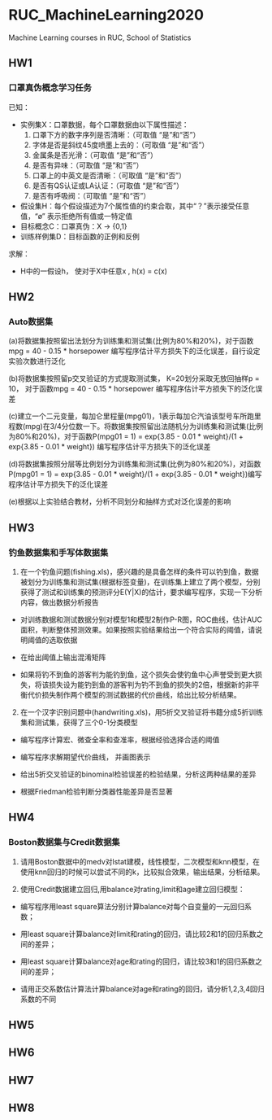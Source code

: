# RUC_MachineLearning2020
Machine Learning courses in RUC, School of Statistics

## HW1
### 口罩真伪概念学习任务
已知：

* 实例集X：口罩数据，每个口罩数据由以下属性描述：
	1. 口罩下方的数字序列是否清晰：（可取值 “是”和“否”）
	2. 字体是否是斜纹45度喷墨上去的：（可取值 “是”和“否”）
	3. 金属条是否光滑：（可取值 “是”和“否”）
	4. 是否有异味：（可取值 “是”和“否”）
	5. 口罩上的中英文是否清晰：（可取值 “是”和“否”）
	6. 是否有QS认证或LA认证：（可取值 “是”和“否”）
	7. 是否有呼吸阀：（可取值 “是”和“否”）
* 假设集H：每个假设描述为7个属性值的约束合取，其中“？”表示接受任意值，“ø” 表示拒绝所有值或一特定值
* 目标概念C：口罩真伪：X -> {0,1}
* 训练样例集D：目标函数的正例和反例

求解：
* H中的一假设h， 使对于X中任意x , h(x) = c(x) 
## HW2
### Auto数据集
(a)将数据集按照留出法划分为训练集和测试集(比例为80%和20%)，对于函数mpg = 40 - 0.15 * horsepower 编写程序估计平方损失下的泛化误差，自行设定实验次数进行泛化

(b)将数据集按照留p交叉验证的方式提取测试集， K=20划分采取无放回抽样p = 10， 对于函数mpg = 40 - 0.15 * horsepower 编写程序估计平方损失下的泛化误差

(c)建立一个二元变量，每加仑里程量(mpg01)，1表示每加仑汽油该型号车所跑里程数(mpg)在3/4分位数一下。将数据集按照留出法随机分为训练集和测试集(比例为80%和20%)，对于函数P(mpg01 = 1) = exp{3.85 - 0.01 * weight}/(1 + exp{3.85 - 0.01 * weight})
编写程序估计平方损失下的泛化误差

(d)将数据集按照分层等比例划分为训练集和测试集(比例为80%和20%)，对函数P(mpg01 = 1) = exp{3.85 - 0.01 * weight}/(1 + exp{3.85 - 0.01 * weight})编写程序估计平方损失下的泛化误差

(e)根据以上实验结合教材，分析不同划分和抽样方式对泛化误差的影响
## HW3
### 钓鱼数据集和手写体数据集
1. 在一个钓鱼问题(fishing.xls)，感兴趣的是具备怎样的条件可以钓到鱼，数据被划分为训练集和测试集(根据标签变量)，在训练集上建立了两个模型，分别获得了测试和训练集的预测评分E(Y|X)的估计，要求编写程序，实现一下分析内容，做出数据分析报告

* 对训练数据和测试数据分别对模型1和模型2制作P-R图，ROC曲线，估计AUC面积，判断整体预测效果。如果按照实验结果给出一个符合实际的阈值，请说明阈值的选取依据

* 在给出阈值上输出混淆矩阵

* 如果将钓不到鱼的游客判为能钓到鱼，这个损失会使钓鱼中心声誉受到更大损失，将该损失设为能钓到鱼的游客判为钓不到鱼的损失的2倍，根据新的非平衡代价损失制作两个模型的测试数据的代价曲线，给出比较分析结果。

2. 在一个汉字识别问题中(handwriting.xls)，用5折交叉验证将书籍分成5折训练集和测试集，获得了三个0-1分类模型

* 编写程序计算宏、微查全率和查准率，根据经验选择合适的阈值

* 编写程序求解期望代价曲线， 并画图表示

* 给出5折交叉验证的binominal检验误差的检验结果，分析这两种结果的差异

* 根据Friedman检验判断分类器性能差异是否显著

## HW4
### Boston数据集与Credit数据集
1. 请用Boston数据中的medv对lstat建模，线性模型，二次模型和knn模型，在使用knn回归的时候可以尝试不同的k，比较拟合效果，输出结果，分析结果。

2. 使用Credit数据建立回归,用balance对rating,limit和age建立回归模型：

* 编写程序用least square算法分别计算balance对每个自变量的一元回归系数；

* 用least square计算balance对limit和rating的回归，请比较2和1的回归系数之间的差异；

* 用least square计算balance对age和rating的回归，请比较3和1的回归系数之间的差异；

* 请用正交系数估计算法计算balance对age和rating的回归，请分析1,2,3,4回归系数的不同
## HW5

## HW6
## HW7
## HW8
